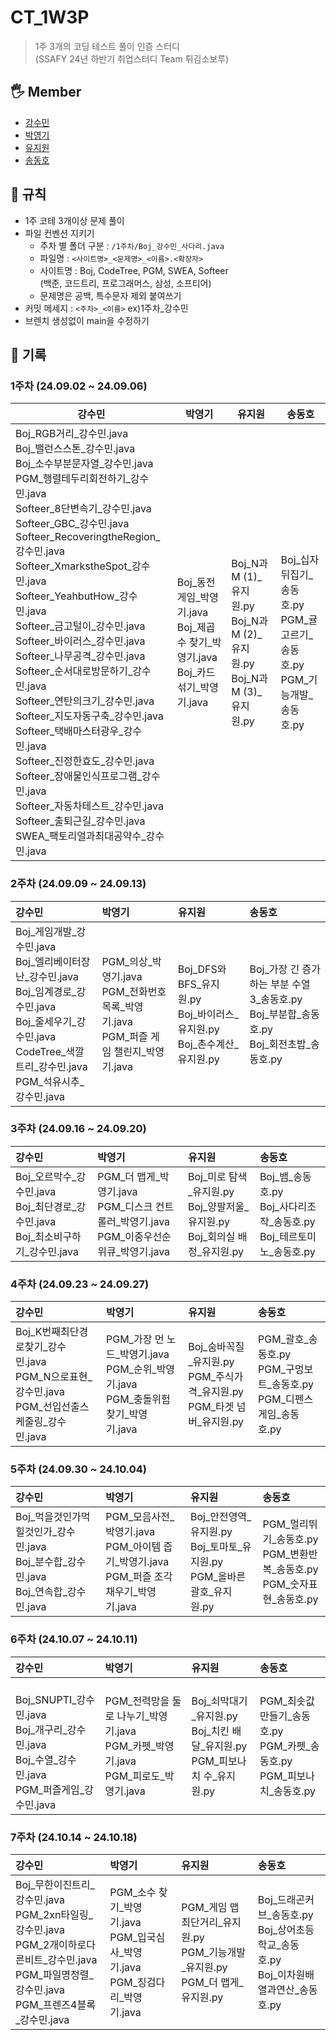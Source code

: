 # CT_1W3P

> 1주 3개의 코딩 테스트 풀이 인증 스터디  
> (SSAFY 24년 하반기 취업스터디 Team 튀김소보루)

## 🖐 Member

- [강수민](https://github.com/Jade-Good)
- [박영기](https://github.com/park-yeong-ki)
- [유지원](https://github.com/jiwoni1)
- [송동호](https://github.com/songdongho123)

## 👀 규칙

- 1주 코테 3개이상 문제 풀이
- 파일 컨벤션 지키기
    - 주차 별 폴더 구분 : `/1주차/Boj_강수민_사다리.java`
    - 파일명 : `<사이트명>_<문제명>_<이름>.<확장자>`
    - 사이트명 : Boj, CodeTree, PGM, SWEA, Softeer  
      (백준, 코드트리, 프로그래머스, 삼성, 소프티어)
    - 문제명은 공백, 특수문자 제외 붙여쓰기
- 커밋 메세지 : `<주차>_<이름>`  ex)1주차_강수민
- 브렌치 생성없이 main을 수정하기

## 🌱 기록

### 1주차 (24.09.02 ~ 24.09.06)
| 강수민                                    | 박영기                            | 유지원                            | 송동호                            |
|-------------------------------------------|-----------------------------------|-----------------------------------|-----------------------------------|
| Boj_RGB거리_강수민.java<br/>Boj_밸런스스톤_강수민.java<br/>Boj_소수부분문자열_강수민.java<br/>PGM_행렬테두리회전하기_강수민.java<br/>Softeer_8단변속기_강수민.java<br/>Softeer_GBC_강수민.java<br/>Softeer_RecoveringtheRegion_강수민.java<br/>Softeer_XmarkstheSpot_강수민.java<br/>Softeer_YeahbutHow_강수민.java<br/>Softeer_금고털이_강수민.java<br/>Softeer_바이러스_강수민.java<br/>Softeer_나무공격_강수민.java<br/>Softeer_순서대로방문하기_강수민.java<br/>Softeer_연탄의크기_강수민.java<br/>Softeer_지도자동구축_강수민.java<br/>Softeer_택배마스터광우_강수민.java<br/>Softeer_진정한효도_강수민.java<br/>Softeer_장애물인식프로그램_강수민.java<br/>Softeer_자동차테스트_강수민.java<br/>Softeer_출퇴근길_강수민.java<br/>SWEA_팩토리얼과최대공약수_강수민.java | Boj_동전 게임_박영기.java<br/>Boj_제곱수 찾기_박영기.java<br/>Boj_카드 섞기_박영기.java | Boj_N과 M (1)_유지원.py<br/>Boj_N과 M (2)_유지원.py<br/>Boj_N과 M (3)_유지원.py | Boj_십자뒤집기_송동호.py<br/>PGM_귤고르기_송동호.py<br/>PGM_기능개발_송동호.py |



### 2주차 (24.09.09 ~ 24.09.13)

| 강수민                                                                                                                                                                                                                                                                                                                                                                                                                                                                                                                                                                                                                      | 박영기                                                                                                                                                                                                                                                                                                                        | 유지원                                                                                                                                                                                                                                                                      | 송동호                                                                                                                                                                                                                                                                                                                                           |
|:-------------------------------------------------------------------------------------------------------------------------------------------------------------------------------------------------------------------------------------------------------------------------------------------------------------------------------------------------------------------------------------------------------------------------------------------------------------------------------------------------------------------------------------------------------------------------------------------------------------------------|:---------------------------------------------------------------------------------------------------------------------------------------------------------------------------------------------------------------------------------------------------------------------------------------------------------------------------|:-------------------------------------------------------------------------------------------------------------------------------------------------------------------------------------------------------------------------------------------------------------------------|:----------------------------------------------------------------------------------------------------------------------------------------------------------------------------------------------------------------------------------------------------------------------------------------------------------------------------------------------|
| Boj_게임개발_강수민.java<br/>Boj_엘리베이터장난_강수민.java<br/>Boj_임계경로_강수민.java<br/>Boj_줄세우기_강수민.java<br/>CodeTree_색깔트리_강수민.java<br/>PGM_석유시추_강수민.java                                                                                       | PGM_의상_박영기.java<br/>PGM_전화번호 목록_박영기.java<br/>PGM_퍼즐 게임 챌린지_박영기.java                                                                                                           | Boj_DFS와 BFS_유지원.py<br/>Boj_바이러스_유지원.py<br/>Boj_촌수계산_유지원.py                                                                                                                                         | Boj_가장 긴 증가하는 부분 수열 3_송동호.py<br/>Boj_부분합_송동호.py<br/>Boj_회전초밥_송동호.py                                                                                                                                                                  |


### 3주차 (24.09.16 ~ 24.09.20)

| 강수민                                                                                                                                                                                                                                                                                                                                                                                                                                                                                                                                                                                                                      | 박영기                                                                                                                                                                                                                                                                                                                        | 유지원                                                                                                                                                                                                                                                                      | 송동호                                                                                                                                                                                                                                                                                                                                           |
|:-------------------------------------------------------------------------------------------------------------------------------------------------------------------------------------------------------------------------------------------------------------------------------------------------------------------------------------------------------------------------------------------------------------------------------------------------------------------------------------------------------------------------------------------------------------------------------------------------------------------------|:---------------------------------------------------------------------------------------------------------------------------------------------------------------------------------------------------------------------------------------------------------------------------------------------------------------------------|:-------------------------------------------------------------------------------------------------------------------------------------------------------------------------------------------------------------------------------------------------------------------------|:----------------------------------------------------------------------------------------------------------------------------------------------------------------------------------------------------------------------------------------------------------------------------------------------------------------------------------------------|
| Boj_오르막수_강수민.java<br/>Boj_최단경로_강수민.java<br/>Boj_최소비구하기_강수민.java                                                                                     | PGM_더 맵게_박영기.java<br/>PGM_디스크 컨트롤러_박영기.java<br/>PGM_이중우선순위큐_박영기.java                                                                 | Boj_미로 탐색_유지원.py<br/>Boj_양팔저울_유지원.py<br/>Boj_회의실 배정_유지원.py                                                                                                                                         | Boj_뱀_송동호.py<br/>Boj_사다리조작_송동호.py<br/>Boj_테르토미노_송동호.py                                                                                                                                                                  |


### 4주차 (24.09.23 ~ 24.09.27)

| 강수민                                                                                                                                     | 박영기                                                                                                                 | 유지원                                                                                                                 | 송동호                                                                                                                                                    |
|:-------------------------------------------------------------------------------------------------------------------------------------|:--------------------------------------------------------------------------------------------------------------------|:--------------------------------------------------------------------------------------------------------------------|:------------------------------------------------------------------------------------------------------------------------------------------------------|
| Boj_K번째최단경로찾기_강수민.java<br/>PGM_N으로표현_강수민.java<br/>PGM_선입선출스케줄링_강수민.java                                     | PGM_가장 먼 노드_박영기.java<br/>PGM_순위_박영기.java<br/>PGM_충돌위험 찾기_박영기.java                                                                    | Boj_숨바꼭질_유지원.py<br/>PGM_주식가격_유지원.py<br/>PGM_타겟 넘버_유지원.py                                                                               | PGM_괄호_송동호.py<br/>PGM_구멍보트_송동호.py<br/>PGM_디펜스게임_송동호.py                                                                                                               |



### 5주차 (24.09.30 ~ 24.10.04)

| 강수민                                                                                                                          | 박영기                                                                                                                 | 유지원                                                                                                                 | 송동호                                                                                                                                                |
|:----------------------------------------------------------------------------------------------------------------------------|:--------------------------------------------------------------------------------------------------------------------|:--------------------------------------------------------------------------------------------------------------------|:--------------------------------------------------------------------------------------------------------------------------------------------------|
| Boj_먹을것인가먹힐것인가_강수민.java<br/>Boj_분수합_강수민.java<br/>Boj_연속합_강수민.java                                         | PGM_모음사전_박영기.java<br/>PGM_아이템 줍기_박영기.java<br/>PGM_퍼즐 조각 채우기_박영기.java                                                              | Boj_안전영역_유지원.py<br/>Boj_토마토_유지원.py<br/>PGM_올바른 괄호_유지원.py                                                                               | PGM_멀리뛰기_송동호.py<br/>PGM_변환반복_송동호.py<br/>PGM_숫자표현_송동호.py                                                                                                           |


### 6주차 (24.10.07 ~ 24.10.11)

| 강수민                                                                                                                          | 박영기                                                                                                                 | 유지원                                                                                                                 | 송동호                                                                                                                                                |
|:----------------------------------------------------------------------------------------------------------------------------|:--------------------------------------------------------------------------------------------------------------------|:--------------------------------------------------------------------------------------------------------------------|:--------------------------------------------------------------------------------------------------------------------------------------------------|
| <br/>Boj_SNUPTI_강수민.java<br/>Boj_개구리_강수민.java<br/>Boj_수열_강수민.java<br/>PGM_퍼즐게임_강수민.java | PGM_전력망을 둘로 나누기_박영기.java<br/>PGM_카펫_박영기.java<br/>PGM_피로도_박영기.java | Boj_쇠막대기_유지원.py<br/>Boj_치킨 배달_유지원.py<br/>PGM_피보나치 수_유지원.py | PGM_최솟값만들기_송동호.py<br/>PGM_카펫_송동호.py<br/>PGM_피보나치_송동호.py |

### 7주차 (24.10.14 ~ 24.10.18)

| 강수민                                                                                                                          | 박영기                                                                                                                 | 유지원                                                                                                                 | 송동호                                                                                                                                                |
|:----------------------------------------------------------------------------------------------------------------------------|:--------------------------------------------------------------------------------------------------------------------|:--------------------------------------------------------------------------------------------------------------------|:--------------------------------------------------------------------------------------------------------------------------------------------------|
| Boj_무한이진트리_강수민.java<br/>PGM_2xn타일링_강수민.java<br/>PGM_2개이하로다른비트_강수민.java<br/>PGM_파일명정렬_강수민.java<br/>PGM_프렌즈4블록_강수민.java | PGM_소수 찾기_박영기.java<br/>PGM_입국심사_박영기.java<br/>PGM_징검다리_박영기.java | PGM_게임 맵 최단거리_유지원.py<br/>PGM_기능개발_유지원.py<br/>PGM_더 맵게_유지원.py | Boj_드래곤커브_송동호.py<br/>Boj_상어초등학교_송동호.py<br/>Boj_이차원배열과연산_송동호.py |
